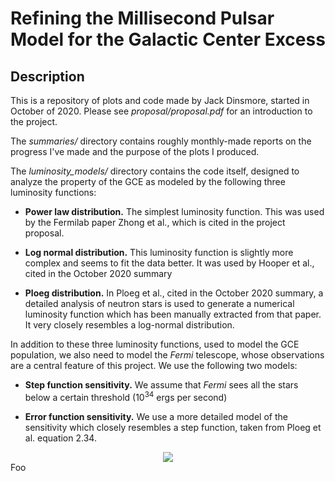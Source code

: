 # Refining the Millisecond Pulsar Model for the Galactic Center Excess

## Description

This is a repository of plots and code made by Jack Dinsmore, started in October of 2020. Please see _proposal/proposal.pdf_ for an introduction to the project.

The _summaries/_ directory contains roughly monthly-made reports on the progress I've made and the purpose of the plots I produced.

The _luminosity\_models/_ directory contains the code itself, designed to analyze the property of the GCE as modeled by the following three luminosity functions:

* **Power law distribution.** The simplest luminosity function. This was used by the Fermilab paper Zhong et al., which is cited in the project proposal.

* **Log normal distribution.** This luminosity function is slightly more complex and seems to fit the data better. It was used by Hooper et al., cited in the October 2020 summary

* **Ploeg distribution.** In Ploeg et al., cited in the October 2020 summary, a detailed analysis of neutron stars is used to generate a numerical luminosity function which has been manually extracted from that paper. It very closely resembles a log-normal distribution.

In addition to these three luminosity functions, used to model the GCE population, we also need to model the _Fermi_ telescope, whose observations are a central feature of this project. We use the following two models:

* **Step function sensitivity.** We assume that _Fermi_ sees all the stars below a certain threshold (10<sup>34</sup> ergs per second)

* **Error function sensitivity.** We use a more detailed model of the sensitivity which closely resembles a step function, taken from Ploeg et al. equation 2.34. 
<div align="center"> <img src="https://render.githubusercontent.com/render/math?math=P(F_{th} \leq F)=\frac{1}{2} \left[1 %2B \erf \left( \frac{\log_{10}(F) - (\log_{10}(\mu_{th}(l, b)) %2B K_{th}}{\sqrt{2}\sigma_{th}}\right)\right]"></div>
Foo